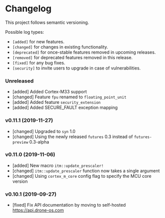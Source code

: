 # Changelog

This project follows semantic versioning.

Possible log types:

- `[added]` for new features.
- `[changed]` for changes in existing functionality.
- `[deprecated]` for once-stable features removed in upcoming releases.
- `[removed]` for deprecated features removed in this release.
- `[fixed]` for any bug fixes.
- `[security]` to invite users to upgrade in case of vulnerabilities.

### Unreleased

- [added] Added Cortex-M33 support
- [changed] Feature `fpu` renamed to `floating_point_unit`
- [added] Added feature `security_extension`
- [added] Added SECURE_FAULT exception mapping

### v0.11.1 (2019-11-27)

- [changed] Upgraded to `syn` 1.0
- [changed] Using the newly released `futures` 0.3 instead of `futures-preview`
  0.3-alpha

### v0.11.0 (2019-11-06)

- [added] New macro `itm::update_prescaler!`
- [changed] `itm::update_prescaler` function now takes a single argument
- [changed] Using `cortex_m_core` config flag to specify the MCU core version

### v0.10.1 (2019-09-27)

- [fixed] Fix API documentation by moving to self-hosted https://api.drone-os.com
